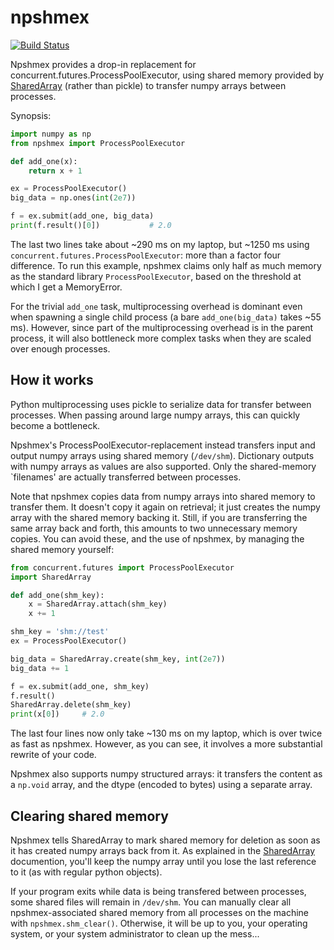 npshmex
=======

[![Build Status](https://travis-ci.org/JelleAalbers/npshmex.svg?branch=master)](https://travis-ci.org/JelleAalbers/npshmex)

Npshmex provides a drop-in replacement for concurrent.futures.ProcessPoolExecutor,
using shared memory provided by [SharedArray](https://gitlab.com/tenzing/shared-array) 
(rather than pickle) to transfer numpy arrays between processes.

Synopsis:
```python
import numpy as np
from npshmex import ProcessPoolExecutor

def add_one(x):
    return x + 1

ex = ProcessPoolExecutor()
big_data = np.ones(int(2e7))

f = ex.submit(add_one, big_data)
print(f.result()[0])           # 2.0
```
The last two lines take about ~290 ms on my laptop, but ~1250 ms using 
`concurrent.futures.ProcessPoolExecutor`: more than a factor four difference.
To run this example, npshmex claims only half as much memory as the standard library
`ProcessPoolExecutor`, based on the threshold at which I get a MemoryError.

For the trivial `add_one` task, multiprocessing overhead is dominant even when
spawning a single child process (a bare `add_one(big_data)` takes ~55 ms).
However, since part of the multiprocessing overhead is in the parent process, 
it will also bottleneck more complex tasks when they are scaled over enough processes.

How it works
--------------

Python multiprocessing uses pickle to serialize data for transfer between processes.
When passing around large numpy arrays, this can quickly become a bottleneck. 

Npshmex's ProcessPoolExecutor-replacement instead transfers input and output numpy arrays
using shared memory (`/dev/shm`). 
Dictionary outputs with numpy arrays as values are also supported.
Only the shared-memory `filenames' are actually transferred between processes.

Note that npshmex copies data from numpy arrays into shared memory
to transfer them. It doesn't copy it again on retrieval; it just creates the
numpy array with the shared memory backing it.
Still, if you are transferring the same array back and forth, 
this amounts to two unnecessary memory copies.
You can avoid these, and the use of npshmex, by managing the shared memory yourself:
```python
from concurrent.futures import ProcessPoolExecutor
import SharedArray

def add_one(shm_key):
    x = SharedArray.attach(shm_key)    
    x += 1

shm_key = 'shm://test'
ex = ProcessPoolExecutor()

big_data = SharedArray.create(shm_key, int(2e7))
big_data += 1

f = ex.submit(add_one, shm_key)
f.result()
SharedArray.delete(shm_key)
print(x[0])     # 2.0
```
The last four lines now only take ~130 ms on my laptop, which is over
twice as fast as npshmex. However, as you can see, it involves 
a more substantial rewrite of your code.

Npshmex also supports numpy structured arrays: it transfers the content as a `np.void` array, 
and the dtype (encoded to bytes) using a separate array.


Clearing shared memory
------------------------

Npshmex tells SharedArray to mark shared memory for deletion as soon as it has created
numpy arrays back from it. As explained in the 
[SharedArray](https://gitlab.com/tenzing/shared-array) documention, 
you'll keep the numpy array until you lose the last reference to it 
(as with regular python objects).

If your program exits while data is being transfered between processes, 
some shared files will remain in `/dev/shm`. You can manually clear all npshmex-associated
shared memory from all processes on the machine with `npshmex.shm_clear()`. 
Otherwise, it will be up to you, your operating system, or your system administrator
to clean up the mess...